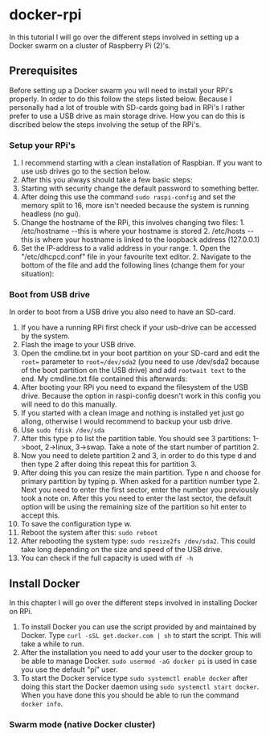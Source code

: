 # docker-rpi
In this tutorial I will go over the different steps involved in setting up a Docker swarm on a cluster of Raspberry Pi (2)'s.
## Prerequisites
Before setting up a Docker swarm you will need to install your RPi's properly. In order to do this follow the steps listed below.
Because I personally had a lot of trouble with SD-cards going bad in RPi's I rather prefer to use a USB drive as main storage drive. How you can do this is discribed below the steps involving the setup of the RPi's.
### Setup your RPi's
1. I recommend starting with a clean installation of Raspbian. If you want to use usb drives go to the section below.
2. After this you always should take a few basic steps:
  1. Starting with security change the default password to something better.
  2. After doing this use the command `sudo raspi-config` and set the memory split to 16, more isn't needed because the system is running headless (no gui).
  3. Change the hostname of the RPi, this involves changing two files:
    1. /etc/hostname --this is where your hostname is stored
    2. /etc/hosts --this is where your hostname is linked to the loopback address (127.0.0.1)
  4. Set the IP-address to a valid address in your range.
    1. Open the "/etc/dhcpcd.conf" file in your favourite text editor.
    2. Navigate to the bottom of the file and add the following lines (change them for your situation):

### Boot from USB drive

In order to boot from a USB drive you also need to have an SD-card.
1. If you have a running RPi first check if your usb-drive can be accessed by the system.
2. Flash the image to your USB drive.
3. Open the cmdline.txt in your boot partition on your SD-card and edit the `root=` parameter to `root=/dev/sda2` (you need to use /dev/sda2 because of the boot partition on the USB drive) and add `rootwait text` to the end. My cmdline.txt file contained this afterwards:
4. After booting your RPi you need to expand the filesystem of the USB drive. Because the option in raspi-config doesn't work in this config you will need to do this manually.
  1. If you started with a clean image and nothing is installed yet just go allong, otherwise I would recommend to backup your usb drive.
  2. Use `sudo fdisk /dev/sda`
  3. After this type p to list the partition table. You should see 3 partitions: 1->boot, 2->linux, 3->swap. Take a note of the start number of partition 2.
  4. Now you need to delete partition 2 and 3, in order to do this type d and then type 2 after doing this repeat this for partition 3.
  5. After doing this you can resize the main partition. Type n and choose for primary partition by typing p. When asked for a partition number type 2. Next you need to enter the first sector, enter the number you previously took a note on. After this you need to enter the last sector, the default option will be using the remaining size of the partition so hit enter to accept this.
  5. To save the configuration type w.
  6. Reboot the system after this: `sudo reboot`
  7. After rebooting the system type: `sudo resize2fs /dev/sda2`. This could take long depending on the size and speed of the USB drive.
  8. You can check if the full capacity is used with `df -h`

## Install Docker
In this chapter I will go over the different steps involved in installing Docker on RPi.
1. To install Docker you can use the script provided by and maintained by Docker. Type `curl -sSL get.docker.com | sh` to start the script. This will take a while to run.
2. After the installation you need to add your user to the docker group to be able to manage Docker. `sudo usermod -aG docker pi` is used in case you use the default "pi" user.
3. To start the Docker service type `sudo systemctl enable docker` after doing this start the Docker daemon using `sudo systemctl start docker`. When you have done this you should be able to run the command `docker info`.

### Swarm mode (native Docker cluster)
